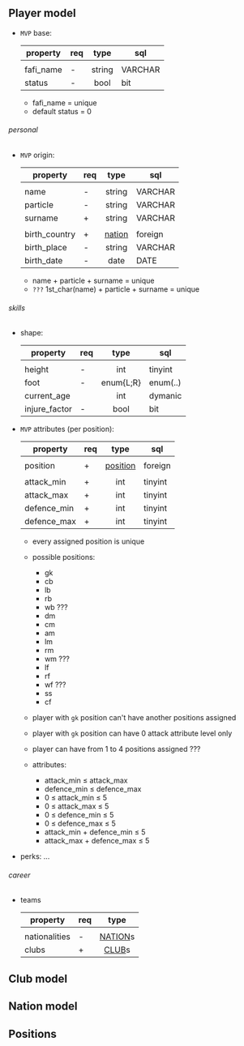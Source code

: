 
## Player model

- `MVP` base:

  | property      |req| type                                    | sql      |
  |---------------|---|:---------------------------------------:|----------|
  |               |   |                                         |          |
  | fafi_name     | - | string                                  | VARCHAR  |
  | status        | - | bool                                    | bit      |

  - fafi_name = unique
  - default status = 0

###### personal

- `MVP` origin:

  | property      |req| type                                    | sql      |
  |---------------|---|:---------------------------------------:|----------|
  |               |   |                                         |          |
  | name          | - | string                                  | VARCHAR  |
  | particle      | - | string                                  | VARCHAR  |
  | surname       | + | string                                  | VARCHAR  |
  |               |   |                                         |          |
  | birth_country | + | [nation](./models.MD/#nation-model)     | foreign  |
  | birth_place   | - | string                                  | VARCHAR  |
  | birth_date    | - | date                                    | DATE     |

  - name + particle + surname = unique
  - `???` 1st_char(name) + particle + surname = unique




  
###### skills

- shape:

  | property      |req| type                                    | sql      |
  |---------------|---|:---------------------------------------:|----------|
  |               |   |                                         |          |
  | height        | - | int                                     | tinyint  |
  | foot          | - | enum{L;R}                               | enum(..) |
  | current_age   |   | int                                     | dymanic  |
  | injure_factor | - | bool                                    | bit      |

- `MVP` attributes (per position):

  | property      |req| type                                    | sql      |
  |---------------|---|:---------------------------------------:|----------|
  |               |   |                                         |          |
  | position      | + | [position](./models.MD/#positions)      | foreign  |
  |               |   |                                         |          |
  | attack_min    | + | int                                     | tinyint  |
  | attack_max    | + | int                                     | tinyint  |
  | defence_min   | + | int                                     | tinyint  |
  | defence_max   | + | int                                     | tinyint  |

  - every assigned position is unique
  - possible positions:
    - gk
    - cb
    - lb
    - rb
    - wb ???
    - dm
    - cm
    - am
    - lm
    - rm
    - wm ???
    - lf
    - rf
    - wf ???
    - ss
    - cf

  - player with `gk` position can't have another positions assigned
  - player with `gk` position can have 0 attack attribute level only
  - player can have from 1 to 4 positions assigned ???
  - attributes:
    - attack_min ≤ attack_max
    - defence_min ≤ defence_max
    - 0 ≤ attack_min ≤ 5
    - 0 ≤ attack_max ≤ 5
    - 0 ≤ defence_min ≤ 5
    - 0 ≤ defence_max ≤ 5
    - attack_min + defence_min ≤ 5
    - attack_max + defence_max ≤ 5

- perks: ...

###### career

- teams

  | property      |req| type                                    |
  |---------------|---|:---------------------------------------:|
  |               |   |                                         |
  | nationalities | - | [NATION](./models.MD/#nation-model)s    |
  | clubs         | + | [CLUB](./models.MD/#club-model)s        |




## Club model

## Nation model

## Positions

    